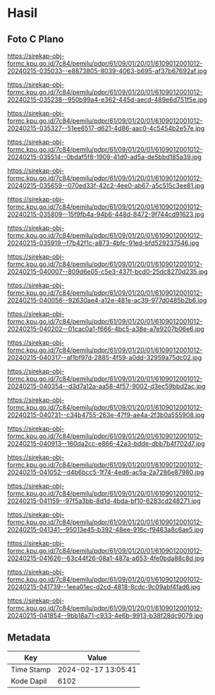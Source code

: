 # Hasil

## Foto C Plano

https://sirekap-obj-formc.kpu.go.id/7c84/pemilu/pdpr/61/09/01/20/01/6109012001012-20240215-035033--e8873805-8039-4063-b695-af37b67692af.jpg

https://sirekap-obj-formc.kpu.go.id/7c84/pemilu/pdpr/61/09/01/20/01/6109012001012-20240215-035238--950b99a4-e362-445d-aecd-489e6d751f5e.jpg

https://sirekap-obj-formc.kpu.go.id/7c84/pemilu/pdpr/61/09/01/20/01/6109012001012-20240215-035327--51ee6517-d621-4d86-aac0-4c5454b2e57e.jpg

https://sirekap-obj-formc.kpu.go.id/7c84/pemilu/pdpr/61/09/01/20/01/6109012001012-20240215-035514--0bdaf5f8-1909-41d0-ad5a-de5bbd185a39.jpg

https://sirekap-obj-formc.kpu.go.id/7c84/pemilu/pdpr/61/09/01/20/01/6109012001012-20240215-035659--070ed33f-42c2-4ee0-ab67-a5c515c3ee81.jpg

https://sirekap-obj-formc.kpu.go.id/7c84/pemilu/pdpr/61/09/01/20/01/6109012001012-20240215-035809--15f9fb4a-94b6-448d-8472-9f744cd91623.jpg

https://sirekap-obj-formc.kpu.go.id/7c84/pemilu/pdpr/61/09/01/20/01/6109012001012-20240215-035919--f7b42f1c-a873-4bfc-91ed-bfd529237546.jpg

https://sirekap-obj-formc.kpu.go.id/7c84/pemilu/pdpr/61/09/01/20/01/6109012001012-20240215-040007--809d6e05-c5e3-437f-bcd0-25dc8270d235.jpg

https://sirekap-obj-formc.kpu.go.id/7c84/pemilu/pdpr/61/09/01/20/01/6109012001012-20240215-040056--92630ae4-a12e-481e-ac39-977d0485b2b6.jpg

https://sirekap-obj-formc.kpu.go.id/7c84/pemilu/pdpr/61/09/01/20/01/6109012001012-20240215-040202--01cac0a1-f666-4bc5-a38e-a7e9207b06e6.jpg

https://sirekap-obj-formc.kpu.go.id/7c84/pemilu/pdpr/61/09/01/20/01/6109012001012-20240215-040317--af1bf97d-2885-4f59-a0dd-32959a75dc02.jpg

https://sirekap-obj-formc.kpu.go.id/7c84/pemilu/pdpr/61/09/01/20/01/6109012001012-20240215-040354--d3d7a12a-aa58-4f57-9002-d3ec59bbd2ac.jpg

https://sirekap-obj-formc.kpu.go.id/7c84/pemilu/pdpr/61/09/01/20/01/6109012001012-20240215-040731--c34b4755-263e-47f9-ae4a-2f3b0a555908.jpg

https://sirekap-obj-formc.kpu.go.id/7c84/pemilu/pdpr/61/09/01/20/01/6109012001012-20240215-040913--160da2cc-e866-42a3-bdde-dbb7b4f702d7.jpg

https://sirekap-obj-formc.kpu.go.id/7c84/pemilu/pdpr/61/09/01/20/01/6109012001012-20240215-041052--d4b6bcc5-1f74-4ed6-ac5a-2a7286e87980.jpg

https://sirekap-obj-formc.kpu.go.id/7c84/pemilu/pdpr/61/09/01/20/01/6109012001012-20240215-041159--97f5a3bb-8d1d-4bda-bf10-6283cd248271.jpg

https://sirekap-obj-formc.kpu.go.id/7c84/pemilu/pdpr/61/09/01/20/01/6109012001012-20240215-041341--95013e45-b392-48ee-916c-f9463a8c6ae5.jpg

https://sirekap-obj-formc.kpu.go.id/7c84/pemilu/pdpr/61/09/01/20/01/6109012001012-20240215-041626--63c44f26-08a1-487a-a653-4fe0bda88c8d.jpg

https://sirekap-obj-formc.kpu.go.id/7c84/pemilu/pdpr/61/09/01/20/01/6109012001012-20240215-041739--1eea01ec-d2cd-4818-8cdc-9c09abf4fad6.jpg

https://sirekap-obj-formc.kpu.go.id/7c84/pemilu/pdpr/61/09/01/20/01/6109012001012-20240215-041854--9bb18a71-c933-4e6b-9913-b38f28dc9079.jpg


## Metadata

| Key        | Value               |
| ---------- | ------------------- |
| Time Stamp | 2024-02-17 13:05:41 |
| Kode Dapil | 6102                |



